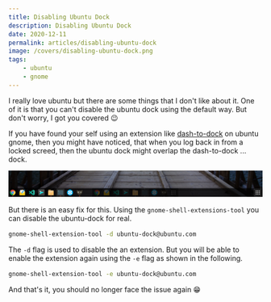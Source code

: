 ```yaml
---
title: Disabling Ubuntu Dock
description: Disabling Ubuntu Dock
date: 2020-12-11
permalink: articles/disabling-ubuntu-dock
image: /covers/disabling-ubuntu-dock.png
tags: 
    - ubuntu
    - gnome
---
```


I really love ubuntu but there are some things that I don't like about it. One of it is that you can't disable the ubuntu dock using the default way. But don't worry, I got you covered 😉

<!-- more -->

If you have found your self using an extension like [dash-to-dock](https://extensions.gnome.org/extension/307/dash-to-dock/) on ubuntu gnome, then you might have noticed, that when you log back in from a locked screed, then the ubuntu dock might overlap the dash-to-dock ... dock.

![Ubuntu Dock](./ubuntu-dock.png)

But there is an easy fix for this. Using the `gnome-shell-extensions-tool` you can disable the ubuntu-dock for real.

```bash
gnome-shell-extension-tool -d ubuntu-dock@ubuntu.com
```

The `-d` flag is used to disable the an extension. But you will be able to enable the extension again using the `-e` flag as shown in the following.

```bash
gnome-shell-extension-tool -e ubuntu-dock@ubuntu.com
```

And that's it, you should no longer face the issue again 😁
